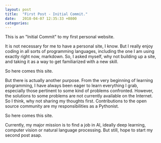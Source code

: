 ```yaml
---
layout: post
title:  "First Post - Initial Commit."
date:   2018-04-07 12:35:33 +0800
categories: 
---
```


This is an "Initial Commit" to my first personal website.

It is not necessary for me to have a personal site, I know. But I really enjoy coding in all sorts of programming languages, including the one I am using exactly right now, markdown. So, I asked myself, why not building up a site, and taking it as a way to get familiarized with a new skill.

So here comes this site.

But there is actually another purpose.
From the very beginning of learning programming, I have always been eager to learn everything I grab, especially those pertinent to some kind of problems confronted. However, the solutions to some problems are not currently available on the Internet. So I think, why not sharing my thoughts first. Contributions to the open source community are my responsibilities as a Pythonist.

So here comes this site.

Currently, my major mission is to find a job in AI, ideally deep learning, computer vision or natural language processing. But still, hope to start my second post asap.